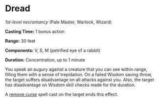 # Dread
*1st-level necromancy* (Pale Master, Warlock, Wizard)

**Casting Time:** 1 bonus action

**Range:** 30 feet

**Components:** V, S, M (petrified eye of a rabbit)

**Duration:** Concentration, up to 1 minute

You speak an augury against a creature that you can see within range, filling them with a sense of trepidation. On a failed Wisdom saving throw, the target suffers disadvantage on all attacks against you. Also, the target has disadvantage on Wisdom skill checks made for the duration.

A [remove curse](/Magic/Spells/remove-curse.md) spell cast on the target ends this effect.
